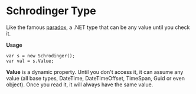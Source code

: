# Schrodinger Type
Like the famous [paradox](https://en.wikipedia.org/wiki/Schr%C3%B6dinger%27s_cat), a .NET type that can be any value until you check it.

**Usage**

    var s = new Schrodinger();
    var val = s.Value;
    
**Value** is a dynamic property. Until you don't access it, it can assume any value (all base types, DateTime, DateTimeOffset, TimeSpan, Guid or even object). Once you read it, it will always have the same value.
